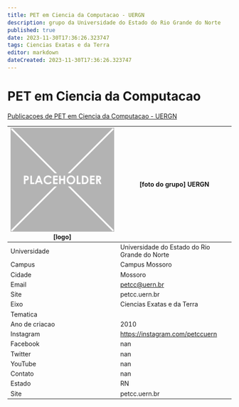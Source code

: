 ```yaml
---
title: PET em Ciencia da Computacao - UERGN
description: grupo da Universidade do Estado do Rio Grande do Norte
published: true
date: 2023-11-30T17:36:26.323747
tags: Ciencias Exatas e da Terra
editor: markdown
dateCreated: 2023-11-30T17:36:26.323747
---
```


# PET em Ciencia da Computacao

[Publicacoes de PET em Ciencia da Computacao - UERGN](/atividade/100PETemCienciadaComputacaoUERGN/feed.md)

| ![placeholder.png](/placeholder.png) [logo] | [foto do grupo] UERGN         |
| ------------------------------------------- | ------------------------------------------------- |
| Universidade                                | Universidade do Estado do Rio Grande do Norte      |
| Campus                                      | Campus Mossoro            |
| Cidade                                      | Mossoro             |
| Email                                       | petcc@uern.br             |
| Site                                        | petcc.uern.br              |
| Eixo                                        | Ciencias Exatas e da Terra              |
| Tematica                                    |           |
| Ano de criacao                              | 2010        |
| Instagram                                   | https://instagram.com/petccuern         |
| Facebook                                    | nan          |
| Twitter                                     | nan           |
| YouTube                                     | nan           |
| Contato                                     | nan         |
| Estado                                      |  RN            |
| Site                                        | petcc.uern.br |
